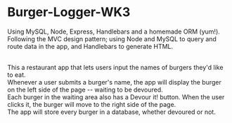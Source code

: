 # Burger-Logger-WK3
Using MySQL, Node, Express, Handlebars and a homemade ORM (yum!). Following the MVC design pattern; using Node and MySQL to query and route data in the app, and Handlebars to generate HTML.
<br><br>

This a restaurant app that lets users input the names of burgers they'd like to eat.<br>
Whenever a user submits a burger's name, the app will display the burger on the left side of the page -- waiting to be devoured.<br>
Each burger in the waiting area also has a Devour it! button. When the user clicks it, the burger will move to the right side of the page.
<br>The app will store every burger in a database, whether devoured or not.
